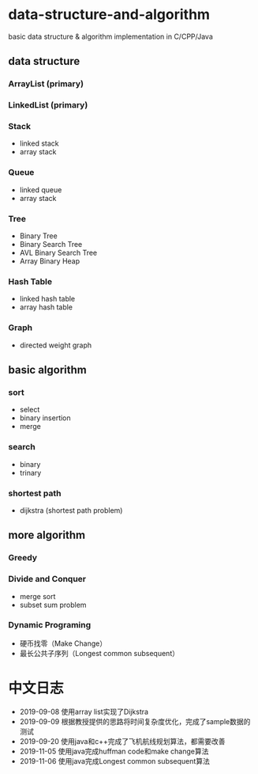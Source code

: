 # data-structure-and-algorithm
basic data structure &amp; algorithm implementation in C/CPP/Java
## data structure
### ArrayList (primary)
### LinkedList (primary)
### Stack
- linked stack
- array stack
### Queue
- linked queue
- array stack
### Tree
- Binary Tree
- Binary Search Tree
- AVL Binary Search Tree
- Array Binary Heap
### Hash Table
- linked hash table
- array hash table
### Graph
- directed weight graph
## basic algorithm
### sort
- select
- binary insertion
- merge
### search
- binary
- trinary
### shortest path
- dijkstra (shortest path problem)
## more algorithm
### Greedy
### Divide and Conquer
- merge sort
- subset sum problem
### Dynamic Programing
- 硬币找零（Make Change）
- 最长公共子序列（Longest common subsequent）
# 中文日志
- 2019-09-08	使用array list实现了Dijkstra
- 2019-09-09	根据教授提供的思路将时间复杂度优化，完成了sample数据的测试
- 2019-09-20    使用java和c++完成了飞机航线规划算法，都需要改善
- 2019-11-05    使用java完成huffman code和make change算法
- 2019-11-06    使用java完成Longest common subsequent算法